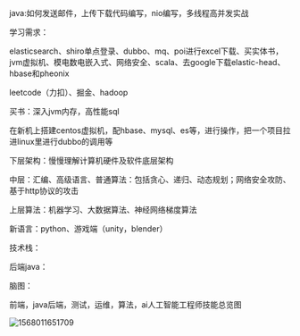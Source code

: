 java:如何发送邮件，上传下载代码编写，nio编写，多线程高并发实战



学习需求：

elasticsearch、shiro单点登录、dubbo、mq、poi进行excel下载、买实体书，jvm虚拟机、模电数电嵌入式、网络安全、scala、去google下载elastic-head、hbase和pheonix

leetcode（力扣）、掘金、hadoop



买书：深入jvm内存，高性能sql



在新机上搭建centos虚拟机，配hbase、mysql、es等，进行操作，把一个项目拉进linux里进行dubbo的调用等

下层架构：慢慢理解计算机硬件及软件底层架构

中层：汇编、高级语言、普通算法：包括贪心、递归、动态规划；网络安全攻防、基于http协议的攻击

上层算法：机器学习、大数据算法、神经网络梯度算法



新语言：python、游戏端（unity，blender）





技术栈：

后端java：

脑图：

前端，java后端，测试，运维，算法，ai人工智能工程师技能总览图

![1568011651709](C:\Users\Administrator\AppData\Roaming\Typora\typora-user-images\1568011651709.png)